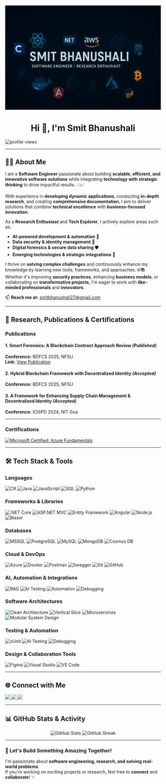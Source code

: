 ![MasterHead](https://github.com/Stranger-Block/Stranger-Block/blob/4e8d9b58dab21a285b463d4331055590e372a1e8/Images/Banner.png)


<h1 align="center">Hi 👋, I'm Smit Bhanushali</h1>

<p align="left"> 
  <img src="https://komarev.com/ghpvc/?username=stranger-block&label=Profile%20Views&color=0e75b6&style=flat" alt="profile-views" />
</p>

---

## 👨‍💻 About Me  

I am a **Software Engineer** passionate about building **scalable, efficient, and innovative software solutions** while integrating **technology with strategic thinking** to drive impactful results. 💡📈  

With experience in **developing dynamic applications**, conducting **in-depth research**, and creating **comprehensive documentation**, I aim to deliver solutions that combine **technical excellence** with **business-focused innovation**.  

As a **Research Enthusiast** and **Tech Explorer**, I actively explore areas such as:  
- **AI-powered development & automation** 🤖  
- **Data security & identity management** 🔐  
- **Digital forensics & secure data sharing** 🛡️  
- **Emerging technologies & strategic integrations** 🚀  

I thrive on **solving complex challenges** and continuously enhance my knowledge by learning new tools, frameworks, and approaches. 🌐📚 Whether it's improving **security practices**, enhancing **business models**, or collaborating on **transformative projects**, I’m eager to work with **like-minded professionals** and **innovators**.  

📫 **Reach me at:** [smitbhanushali27@gmail.com](mailto:smitbhanushali27@gmail.com)



---

## 📄 Research, Publications & Certifications  

### **Publications**
#### **1. Smart Forensics: A Blockchain Contract Approach Review** *(Published)*  
**Conference:** BDFCS 2025, NFSU  
**Link:** [View Publication](https://jcsdf.nfsu.ac.in/Articles?id=58)

#### **2. Hybrid Blockchain Framework with Decentralized Identity** *(Accepted)*  
**Conference:** BDFCS 2025, NFSU

#### **3. A Framework for Enhancing Supply Chain Management & Decentralized Identity** *(Accepted)*  
**Conference:** ICISPD 2024, NIT Goa  

---

### **Certifications**
[![Microsoft Certified: Azure Fundamentals](https://img.shields.io/badge/Microsoft%20Certified-Azure%20Fundamentals%20(AZ--900)-0078D4?style=for-the-badge&logo=microsoftazure&logoColor=white)](https://learn.microsoft.com/api/credentials/share/en-us/2202smitbhanushali/9952273ACE3BD557?sharingId=CE96B4C150008E6)


---

## 🛠️ Tech Stack & Tools  

### **Languages**
![C#](https://img.shields.io/badge/C%23-239120?style=for-the-badge&logo=c-sharp&logoColor=white)
![Java](https://img.shields.io/badge/Java-007396?style=for-the-badge&logo=java&logoColor=white)
![JavaScript](https://img.shields.io/badge/JavaScript-F7DF1E?style=for-the-badge&logo=javascript&logoColor=black)
![SQL](https://img.shields.io/badge/SQL-4479A1?style=for-the-badge&logo=sqlite&logoColor=white)
![Python](https://img.shields.io/badge/Python-3776AB?style=for-the-badge&logo=python&logoColor=white)

### **Frameworks & Libraries**
![.NET Core](https://img.shields.io/badge/.NET%20Core-512BD4?style=for-the-badge&logo=dotnet&logoColor=white)
![ASP.NET MVC](https://img.shields.io/badge/ASP.NET%20MVC-68217A?style=for-the-badge&logo=.net&logoColor=white)
![Entity Framework](https://img.shields.io/badge/Entity%20Framework-68217A?style=for-the-badge&logo=dotnet&logoColor=white)
![Angular](https://img.shields.io/badge/Angular-DD0031?style=for-the-badge&logo=angular&logoColor=white)
![Node.js](https://img.shields.io/badge/Node.js-339933?style=for-the-badge&logo=node.js&logoColor=white)
![Blazor](https://img.shields.io/badge/Blazor-512BD4?style=for-the-badge&logo=blazor&logoColor=white)

### **Databases**
![MSSQL](https://img.shields.io/badge/MSSQL-CC2927?style=for-the-badge&logo=microsoftsqlserver&logoColor=white)
![PostgreSQL](https://img.shields.io/badge/PostgreSQL-336791?style=for-the-badge&logo=postgresql&logoColor=white)
![MySQL](https://img.shields.io/badge/MySQL-4479A1?style=for-the-badge&logo=mysql&logoColor=white)
![MongoDB](https://img.shields.io/badge/MongoDB-47A248?style=for-the-badge&logo=mongodb&logoColor=white)
![Cosmos DB](https://img.shields.io/badge/CosmosDB-00BFFF?style=for-the-badge&logo=azure-cosmos-db&logoColor=white)

### **Cloud & DevOps**
![Azure](https://img.shields.io/badge/Microsoft%20Azure-0078D4?style=for-the-badge&logo=microsoftazure&logoColor=white)
![Docker](https://img.shields.io/badge/Docker-2496ED?style=for-the-badge&logo=docker&logoColor=white)
![Postman](https://img.shields.io/badge/Postman-FF6C37?style=for-the-badge&logo=postman&logoColor=white)
![Swagger](https://img.shields.io/badge/Swagger-85EA2D?style=for-the-badge&logo=swagger&logoColor=black)
![Git](https://img.shields.io/badge/Git-F05032?style=for-the-badge&logo=git&logoColor=white)
![GitHub](https://img.shields.io/badge/GitHub-181717?style=for-the-badge&logo=github&logoColor=white)

### **AI, Automation & Integrations**
![RAG](https://img.shields.io/badge/RAG%20(Retrieval%20Augmented%20Generation)-FF6F00?style=for-the-badge&logo=openai&logoColor=white)
![AI Testing](https://img.shields.io/badge/AI%20Testing-FF5733?style=for-the-badge&logo=ai&logoColor=white)
![Automation](https://img.shields.io/badge/Workflow%20Automation-n8n%2FZapier-blue?style=for-the-badge&logo=automation&logoColor=white)
![Debugging](https://img.shields.io/badge/Advanced%20Debugging-00C7B7?style=for-the-badge&logo=bug&logoColor=white)

### **Software Architectures**
![Clean Architecture](https://img.shields.io/badge/Clean%20Architecture-1E90FF?style=for-the-badge&logo=visualstudiocode&logoColor=white)
![Vertical Slice](https://img.shields.io/badge/Vertical%20Slice%20Architecture-9B59B6?style=for-the-badge&logo=structure&logoColor=white)
![Microservices](https://img.shields.io/badge/Microservices-4CAF50?style=for-the-badge&logo=microgenetics&logoColor=white)
![Modular System Design](https://img.shields.io/badge/Modular%20Design-FFB800?style=for-the-badge&logo=blueprint&logoColor=white)

### **Testing & Automation**
![xUnit](https://img.shields.io/badge/xUnit-512BD4?style=for-the-badge&logo=.net&logoColor=white)
![AI Testing](https://img.shields.io/badge/AI%20Testing-FF5733?style=for-the-badge&logo=ai&logoColor=white)
![Debugging](https://img.shields.io/badge/Debugging-00C7B7?style=for-the-badge&logo=bug&logoColor=white)

### **Design & Collaboration Tools**
![Figma](https://img.shields.io/badge/Figma-F24E1E?style=for-the-badge&logo=figma&logoColor=white)
![Visual Studio](https://img.shields.io/badge/Visual%20Studio-5C2D91?style=for-the-badge&logo=visualstudio&logoColor=white)
![VS Code](https://img.shields.io/badge/VS%20Code-0078D7?style=for-the-badge&logo=visual-studio-code&logoColor=white)

---

## 🌐 Connect with Me  
<p align="left">
  <a href="https://linkedin.com/in/smit-web3dev" target="_blank">
    <img src="https://img.shields.io/badge/LinkedIn-0077B5?style=for-the-badge&logo=linkedin&logoColor=white" />
  </a>
  <a href="https://www.instagram.com/stranger__3.0" target="_blank">
    <img src="https://img.shields.io/badge/Instagram-E4405F?style=for-the-badge&logo=instagram&logoColor=white" />
  </a>
  <a href="https://twitter.com/smit_2202" target="_blank">
    <img src="https://img.shields.io/badge/Twitter-1DA1F2?style=for-the-badge&logo=twitter&logoColor=white" />
  </a>
</p>

---

## 📊 GitHub Stats & Activity  
<p align="center">
  <img src="https://github-readme-stats.vercel.app/api?username=stranger-block&show_icons=true&theme=tokyonight" alt="GitHub Stats" height="165" />
  <img src="https://github-readme-streak-stats.herokuapp.com/?user=stranger-block&theme=tokyonight" alt="GitHub Streak" height="165" />
</p>

---

### 🚀 Let's Build Something Amazing Together!  
I'm passionate about **software engineering, research, and solving real-world problems**.  
If you're working on exciting projects or research, feel free to **connect** and **collaborate**! ✨

